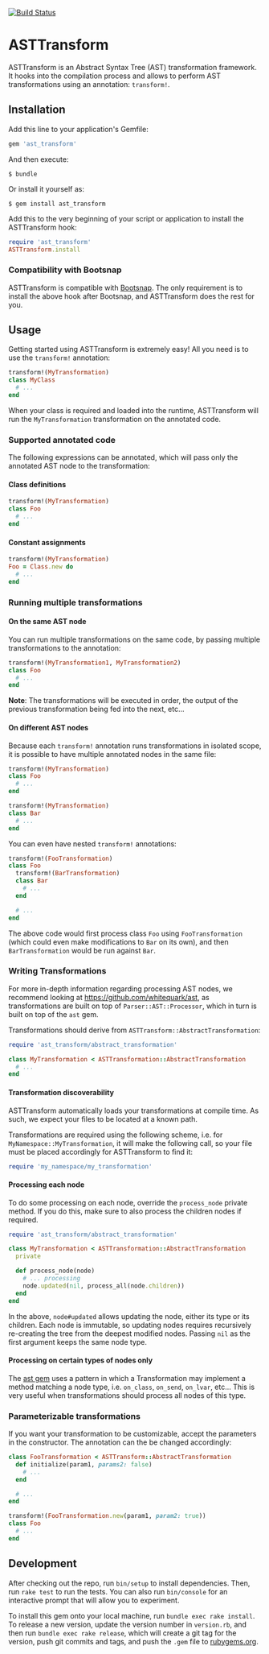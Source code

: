 [![Build Status](https://travis-ci.org/rspockframework/ast-transform.svg?branch=master)](https://travis-ci.org/rspockframework/ast-transform)

# ASTTransform

ASTTransform is an Abstract Syntax Tree (AST) transformation framework. It hooks into the compilation process and allows to perform AST transformations using an annotation: `transform!`.

## Installation

Add this line to your application's Gemfile:

```ruby
gem 'ast_transform'
```

And then execute:

    $ bundle

Or install it yourself as:

    $ gem install ast_transform

Add this to the very beginning of your script or application to install the ASTTransform hook:

```ruby
require 'ast_transform'
ASTTransform.install
```

### Compatibility with Bootsnap

ASTTransform is compatible with [Bootsnap](https://github.com/Shopify/bootsnap/). The only requirement is to install the above hook after Bootsnap, and ASTTransform does the rest for you.

## Usage

Getting started using ASTTransform is extremely easy! All you need is to use the `transform!` annotation:

```ruby
transform!(MyTransformation)
class MyClass
  # ...
end
```

When your class is required and loaded into the runtime, ASTTransform will run the `MyTransformation` transformation on the annotated code.

### Supported annotated code

The following expressions can be annotated, which will pass only the annotated AST node to the transformation:

#### Class definitions

```ruby
transform!(MyTransformation)
class Foo
  # ...
end
```

#### Constant assignments

```ruby
transform!(MyTransformation)
Foo = Class.new do
  # ...
end
```

### Running multiple transformations

#### On the same AST node

You can run multiple transformations on the same code, by passing multiple transformations to the annotation:

```ruby
transform!(MyTransformation1, MyTransformation2)
class Foo
  # ...
end
```

**Note**: The transformations will be executed in order, the output of the previous transformation being fed into the next, etc...

#### On different AST nodes

Because each `transform!` annotation runs transformations in isolated scope, it is possible to have multiple annotated nodes in the same file:

```ruby
transform!(MyTransformation)
class Foo
  # ...
end

transform!(MyTransformation)
class Bar
  # ...
end
```

You can even have nested `transform!` annotations:

```ruby
transform!(FooTransformation)
class Foo
  transform!(BarTransformation)
  class Bar
    # ...
  end

  # ...
end
```

The above code would first process class `Foo` using `FooTransformation` (which could even make modifications to `Bar` on its own), and then `BarTransformation` would be run against `Bar`.

### Writing Transformations

For more in-depth information regarding processing AST nodes, we recommend looking at https://github.com/whitequark/ast, as transformations are built on top of `Parser::AST::Processor`, which in turn is built on top of the `ast` gem.

Transformations should derive from `ASTTransform::AbstractTransformation`:

```ruby
require 'ast_transform/abstract_transformation'

class MyTransformation < ASTTransformation::AbstractTransformation
  # ...
end
```

#### Transformation discoverability

ASTTransform automatically loads your transformations at compile time. As such, we expect your files to be located at a known path.

Transformations are required using the following scheme, i.e. for `MyNamespace::MyTransformation`, it will make the following call, so your file must be placed accordingly for ASTTransform to find it:
```ruby
require 'my_namespace/my_transformation'
```

#### Processing each node

To do some processing on each node, override the `process_node` private method. If you do this, make sure to also process the children nodes if required.

```ruby
require 'ast_transform/abstract_transformation'

class MyTransformation < ASTTransformation::AbstractTransformation
  private

  def process_node(node)
    # ... processing
    node.updated(nil, process_all(node.children))
  end
end
```

In the above, `node#updated` allows updating the node, either its type or its children. Each node is immutable, so updating nodes requires recursively re-creating the tree from the deepest modified nodes. Passing `nil` as the first argument keeps the same node type.

#### Processing on certain types of nodes only

The [ast gem](https://github.com/whitequark/ast) uses a pattern in which a Transformation may implement a method matching a node type, i.e. `on_class`, `on_send`, `on_lvar`, etc... This is very useful when transformations should process all nodes of this type.

### Parameterizable transformations

If you want your transformation to be customizable, accept the parameters in the constructor. The annotation can the be changed accordingly:

```ruby
class FooTransformation < ASTTransform::AbstractTransformation
  def initialize(param1, params2: false)
    # ...
  end

  # ...
end

transform!(FooTransformation.new(param1, param2: true))
class Foo
  # ...
end
```

## Development

After checking out the repo, run `bin/setup` to install dependencies. Then, run `rake test` to run the tests. You can also run `bin/console` for an interactive prompt that will allow you to experiment.

To install this gem onto your local machine, run `bundle exec rake install`. To release a new version, update the version number in `version.rb`, and then run `bundle exec rake release`, which will create a git tag for the version, push git commits and tags, and push the `.gem` file to [rubygems.org](https://rubygems.org).
